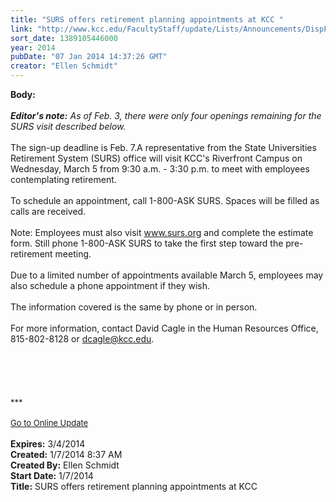 ```yaml
---
title: "SURS offers retirement planning appointments at KCC "
link: "http://www.kcc.edu/FacultyStaff/update/Lists/Announcements/DispForm.aspx?ID=1382"
sort_date: 1389105446000
year: 2014
pubDate: "07 Jan 2014 14:37:26 GMT"
creator: "Ellen Schmidt"
---
```


<div><b>Body:</b> <div class="ExternalClassC463D7D9DD7C410F8F96550C7559EE4F">
<div><br /><em><strong>Editor's note:</strong> As of Feb. 3, there were only four openings remaining for the SURS visit described below.</em></div>
<div> </div>
<div>The sign-up deadline is Feb. 7.A representative from the State Universities Retirement System (SURS) office will visit KCC's Riverfront Campus on Wednesday, March 5 from 9:30 a.m. - 3:30 p.m. to meet with employees contemplating retirement.</div>
<div>  <br />To schedule an appointment, call 1-800-ASK SURS. Spaces will be filled as calls are received.</div>
<div><br />Note: Employees must also visit <a href="http://www.surs.org/">www.surs.org</a> and complete the estimate form. Still phone 1-800-ASK SURS to take the first step toward the pre-retirement meeting.<br />    </div>
<div>Due to a limited number of appointments available March 5, employees may also schedule a phone appointment if they wish.</div>
<div><br />The information covered is the same by phone or in person.</div>
<div> </div>
<div>For more information, contact David Cagle in the Human Resources Office, 815-802-8128 or <a href="mailto:dcagle@kcc.edu">dcagle@kcc.edu</a>.</div>
<div> </div>
<div> </div>
<div> </div>
<div> </div>
<div>
<div></div>
<div>
<div></div>
<div></div>
<div></div>
<div><br />
<div></div>
<div>
<div>
<div></div>
<div><font size="2">***</font></div>
<div><font size="2"></font> </div>
<div><font size="2"></font></div>
<div><font size="2"></font></div>
<div><font size="2"><a href="/FacultyStaff/update/Pages/dailyupdate.aspx">Go to Online Update</a></font></div>
<div><font size="2"></font></div><br /></div></div></div></div></div></div></div>
<div><b>Expires:</b> 3/4/2014</div>
<div><b>Created:</b> 1/7/2014 8:37 AM</div>
<div><b>Created By:</b> Ellen Schmidt</div>
<div><b>Start Date:</b> 1/7/2014</div>
<div><b>Title:</b> SURS offers retirement planning appointments at KCC </div>
